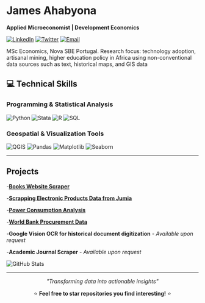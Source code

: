 # James Ahabyona
**Applied Microeconomist | Development Economics**

[![LinkedIn](https://img.shields.io/badge/LinkedIn-0077B5?style=flat&logo=linkedin)](https://linkedin.com/in/james-ahabyona-236b81129/) [![Twitter](https://img.shields.io/badge/Twitter-1DA1F2?style=flat&logo=twitter)](https://x.com/a_ha256) [![Email](https://img.shields.io/badge/Email-D14836?style=flat&logo=gmail)](mailto:jemo44t@gmail.com)

MSc Economics, Nova SBE Portugal. Research focus: technology adoption, artisanal mining, higher education policy in Africa using non-conventional data sources such as text, historical maps, and GIS data

## 💻 Technical Skills

### Programming & Statistical Analysis
![Python](https://img.shields.io/badge/Python-3776AB?style=for-the-badge&logo=python&logoColor=white)
![Stata](https://img.shields.io/badge/Stata-1f4788?style=for-the-badge&logo=stata&logoColor=white)
![R](https://img.shields.io/badge/R-276DC3?style=for-the-badge&logo=r&logoColor=white)
![SQL](https://img.shields.io/badge/MySQL-4479A1?style=for-the-badge&logo=mysql&logoColor=white)

### Geospatial & Visualization Tools
![QGIS](https://img.shields.io/badge/QGIS-589632?style=for-the-badge&logo=qgis&logoColor=white)
![Pandas](https://img.shields.io/badge/Pandas-150458?style=for-the-badge&logo=pandas&logoColor=white)
![Matplotlib](https://img.shields.io/badge/Matplotlib-11557c?style=for-the-badge&logo=python&logoColor=white)
![Seaborn](https://img.shields.io/badge/Seaborn-3776AB?style=for-the-badge&logo=python&logoColor=white)

---

## Projects
-**[Books Website Scraper](https://github.com/Jamesahabyona/scrapping-websites)**

-**[Scrapping Electronic Products Data from Jumia](https://github.com/Jamesahabyona/scrapping_jumia_electronic_pdts)**

-**[Power Consumption Analysis](https://github.com/Jamesahabyona/Power-consumption)**

-**[World Bank Procurement Data](https://github.com/Jamesahabyona/World-Bank-Procurement-Data-Analysis)** 

-**Google Vision OCR for historical document digitization** - *Available upon request*

-**Academic Journal Scraper** - *Available upon request*

![GitHub Stats](https://github-readme-stats.vercel.app/api?username=Jamesahabyona&show_icons=true&theme=default&hide_border=true&count_private=true)

---

<div align="center">

*"Transforming data into actionable insights"*

⭐ **Feel free to star repositories you find interesting!** ⭐

</div>
